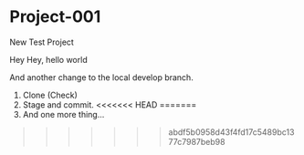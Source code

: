# Project-001
New Test Project

Hey Hey, hello world

And another change to the local develop branch.

1. Clone (Check)
2. Stage and commit.
<<<<<<< HEAD
=======
3. And one more thing...
>>>>>>> abdf5b0958d43f4fd17c5489bc1377c7987beb98
